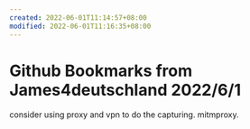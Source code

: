 ```yaml
---
created: 2022-06-01T11:14:57+08:00
modified: 2022-06-01T11:16:35+08:00
---
```


# Github Bookmarks from James4deutschland 2022/6/1

consider using proxy and vpn to do the capturing. mitmproxy.

